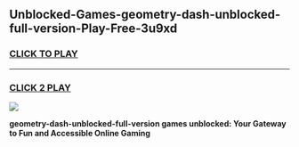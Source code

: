 
## Unblocked-Games-geometry-dash-unblocked-full-version-Play-Free-3u9xd
<h3>
<a href="https://premium76.site?title=geometry-dash-unblocked-full-version&ref=20M">CLICK TO PLAY</a></h3>
<hr>

<h3>
<a href="https://premium76.site?title=geometry-dash-unblocked-full-version&ref=20M">CLICK 2 PLAY</a>
  
</h3>

<a href="https://premium76.site?title=geometry-dash-unblocked-full-version&ref=19M"><img src="https://clearcache.store/games.png"></a>


**geometry-dash-unblocked-full-version games unblocked: Your Gateway to Fun and Accessible Online Gaming**
